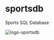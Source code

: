 # sportsdb
Sports SQL Database

![logo-sportsdb](https://github.com/user-attachments/assets/74d73ef7-c632-4043-af05-d57a578883c1)
